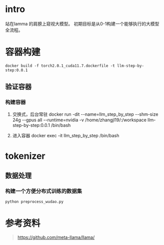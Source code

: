 # intro
站在lamma 的肩膀上窥视大模型。
初期目标是从0-1构建一个能够执行的大模型全流程。

# 容器构建  
```
docker build -f torch2.0.1_cuda11.7.dockerfile -t llm-step-by-step:0.0.1
```

## 验证容器
### 构建容器
1. 交换式，后台常驻
docker run -dit --name=llm_step_by_step --shm-size 24g  --gpus all --runtime=nvidia -v /home/zhangjl19/:/workspace llm-step-by-step:0.0.1 /bin/bash

2. 进入容器
docker exec -it llm_step_by_step /bin/bash

# tokenizer  
## 数据处理  
### 构建一个方便分布式训练的数据集
```
python preprocess_wudao.py 
```

# 参考资料
> https://github.com/meta-llama/llama/